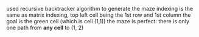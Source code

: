 used recursive backtracker algorithm to generate the maze
indexing is the same as matrix indexing, top left cell being the 1st row and 1st column
the goal is the green cell (which is cell (1,1))
the maze is perfect: there is only one path from **any cell** to (1, 2) 
